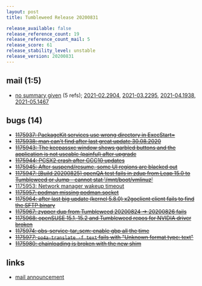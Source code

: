 ```yaml
---
layout: post
title: Tumbleweed Release 20200831

release_available: false
release_reference_count: 19
release_reference_count_mail: 5
release_score: 61
release_stability_level: unstable
release_version: 20200831
---
```


## mail (1:5)

- [no summary given](https://github.com/boombatower/tumbleweed-review/issues/10) (5 refs); [2021-02.2904](https://github.com/boombatower/tumbleweed-review/issues/10), [2021-03.2295](https://github.com/boombatower/tumbleweed-review/issues/10), [2021-04.1938](https://github.com/boombatower/tumbleweed-review/issues/10), [2021-05.1467](https://github.com/boombatower/tumbleweed-review/issues/10)

## bugs (14)

<!--more-->

- ~~[1175937: PackageKit services use wrong directory in ExecStart=](https://bugzilla.opensuse.org/show_bug.cgi?id=1175937)~~
- ~~[1175938: man can't find after last great update 30.08.2020](https://bugzilla.opensuse.org/show_bug.cgi?id=1175938)~~
- ~~[1175943: The keepassxc window shows garbled  buttons and the application is not useable (painful) after upgrade](https://bugzilla.opensuse.org/show_bug.cgi?id=1175943)~~
- ~~[1175944: PCSX2 crash after GCC10 updates](https://bugzilla.opensuse.org/show_bug.cgi?id=1175944)~~
- ~~[1175945: After suspend/resume, some UI regions are blacked out](https://bugzilla.opensuse.org/show_bug.cgi?id=1175945)~~
- ~~[1175947: \[Build 20200825\] openQA test fails in zdup from Leap 15.0 to Tumbleweed or Jump - cannot stat '/mnt/boot/vmlinuz'](https://bugzilla.opensuse.org/show_bug.cgi?id=1175947)~~
- [1175953: Network manager wakeup timeout](https://bugzilla.opensuse.org/show_bug.cgi?id=1175953)
- ~~[1175957: podman missing podman.socket](https://bugzilla.opensuse.org/show_bug.cgi?id=1175957)~~
- ~~[1175964: after last big update (kernel 5.8.0) x2goclient client fails to find the SFTP binary](https://bugzilla.opensuse.org/show_bug.cgi?id=1175964)~~
- ~~[1175967: zypper dup from Tumbleweed 20200824 -> 20200826 fails](https://bugzilla.opensuse.org/show_bug.cgi?id=1175967)~~
- ~~[1175968: openSUSE 15.1, 15.2 and Tumbleweed repos for NVIDIA driver broken](https://bugzilla.opensuse.org/show_bug.cgi?id=1175968)~~
- ~~[1175974: obs-service-tar_scm: enable gbp all the time](https://bugzilla.opensuse.org/show_bug.cgi?id=1175974)~~
- ~~[1175977: `po4a-translate -f text` fails with "Unknown format type: text"](https://bugzilla.opensuse.org/show_bug.cgi?id=1175977)~~
- ~~[1175980: chainloading is broken with the new shim](https://bugzilla.opensuse.org/show_bug.cgi?id=1175980)~~



## links

- [mail announcement](https://github.com/boombatower/tumbleweed-review/issues/10)
